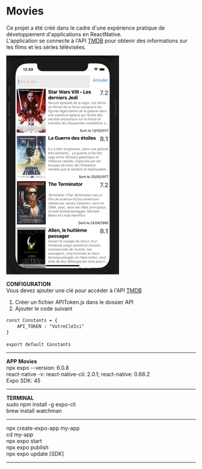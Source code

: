 # Movies  
Ce projet a été créé dans le cadre d'une expérience pratique de développement d'applications en ReactNative.  
L'application se connecte à l'API [TMDB](https://developers.themoviedb.org/3/getting-started/introduction) pour obtenir des informations sur les films et les séries télévisées.


<img src="/assets/movies.jpg" alt="Movies interface" width="300"/>


**CONFIGURATION**  
Vous devez ajouter une clé pour accéder à l'API [TMDB](https://developers.themoviedb.org/3/getting-started/introduction)  
1. Créer un fichier APIToken.js dans le dossier API  
2. Ajouter le code suivant
```
const Constants = {
    API_TOKEN : "VotreCléIci"
}
  
export default Constants
```  
****************
**APP Movies**  
npx expo --version: 6.0.8  
react-native -v: react-native-cli: 2.0.1; react-native: 0.68.2  
Expo SDK: 45  
****************
**TERMINAL**   
sudo npm install -g expo-cli  
brew install watchman  
****************
npx create-expo-app my-app  
cd my-app  
npx expo start  
npx expo publish  
npx expo update [SDK]  
****************
